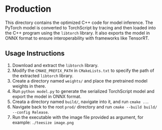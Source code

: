 # Production

This directory contains the optimized C++ code for model inference. The PyTorch model is converted to TorchScript by tracing and then loaded into the C++ program using the `libtorch` library. It also exports the model in ONNX format to ensure interoperability with frameworks like TensorRT.

## Usage Instructions

1. Download and extract the `libtorch` library.
2. Modify the `CMAKE_PREFIX_PATH` in `CMakeLists.txt` to specify the path of the extracted `libtorch` library.
3. Create a directory named `weights/` and place the pretrained model weights in there.
4. Run `python model.py` to generate the serialized TorchScript model and export the model in ONNX format.
5. Creata a directory named `build/`, navigate into it, and run `cmake ..`.
6. Navigate back to the root `prod/` directory and run `cmake --build build/ --config Release`.
7. Run the executable with the image file provided as argument, for example: `./teesize image.png`
